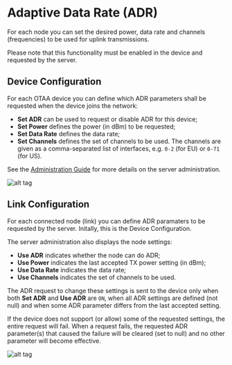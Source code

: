 # Adaptive Data Rate (ADR)

For each node you can set the desired power, data rate and channels (frequencies)
to be used for uplink transmissions.

Please note that this functionality must be enabled in the device and requested
by the server.

## Device Configuration

For each OTAA device you can define which ADR parameters shall be requested when
the device joins the network:
 - **Set ADR** can be used to request or disable ADR for this device;
 - **Set Power** defines the power (in dBm) to be requested;
 - **Set Data Rate** defines the data rate;
 - **Set Channels** defines the set of channels to be used. The channels are given
   as a comma-separated list of interfaces, e.g. `0-2` (for EU) or `0-71` (for US).

See the [Administration Guide](Administration.md) for more details on the
server administration.

![alt tag](https://raw.githubusercontent.com/gotthardp/lorawan-server/master/doc/images/admin-device.png)

## Link Configuration

For each connected node (link) you can define ADR paramaters to be requested by
the server. Initally, this is the Device Configuration.

The server administration also displays the node settings:
 - **Use ADR** indicates whether the node can do ADR;
 - **Use Power** indicates the last accepted TX power setting (in dBm);
 - **Use Data Rate** indicates the data rate;
 - **Use Channels** indicates the set of channels to be used.

The ADR request to change these settings is sent to the device only when both
**Set ADR** and **Use ADR** are `ON`, when all ADR settings are defined (not null)
and when some ADR parameter differs from the last accepted setting.

If the device does not support (or allow) some of the requested settings, the
entire request will fail. When a request fails, the requested ADR parameter(s) that
caused the failure will be cleared (set to null) and no other parameter will become
effective.

![alt tag](https://raw.githubusercontent.com/gotthardp/lorawan-server/master/doc/images/admin-link-status.png)
